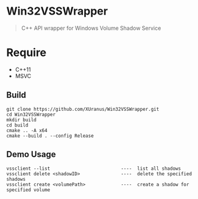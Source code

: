 # Win32VSSWrapper
 > C++ API wrapper for Windows Volume Shadow Service

# Require
 - C++11
 - MSVC

## Build
```
git clone https://github.com/XUranus/Win32VSSWrapper.git
cd Win32VSSWrapper
mkdir build
cd build
cmake .. -A x64
cmake --build . --config Release
```

## Demo Usage
```
vssclient --list                          ----  list all shadows
vssclient delete <shadowID>               ----  delete the specified shadows
vssclient create <volumePath>             ----  create a shadow for specified volume
```
